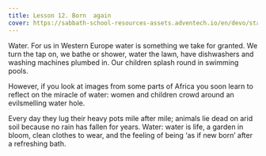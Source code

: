 ```yaml
---
title: Lesson 12. Born  again
cover: https://sabbath-school-resources-assets.adventech.io/en/devo/start-into-life/12-born-again/hA01679562186036.jpg
---
```


Water. For us in Western Europe water is something we take for granted. We turn the tap on, we bathe or shower, water the lawn, have dishwashers and washing machines plumbed in. Our children splash round in swimming pools.

However, if you look at images from some parts of Africa you soon learn to reflect on the miracle of water: women and children crowd around an evilsmelling water hole.

Every day they lug their heavy pots mile after mile; animals lie dead on arid soil because no rain has fallen for years. Water: water is life, a garden in bloom, clean clothes to wear, and the feeling of being ‘as if new born’ after a refreshing bath.